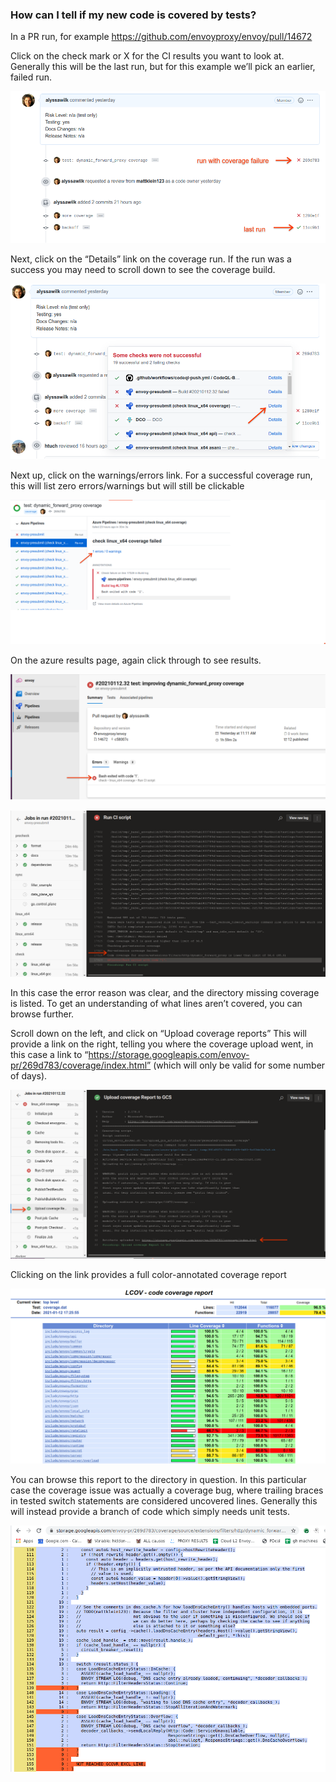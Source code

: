 ### How can I tell if my new code is covered by tests?

In a PR run, for example https://github.com/envoyproxy/envoy/pull/14672

Click on the check mark or X for the CI results you want to look at. Generally
this will be the last run, but for this example we’ll pick an earlier, failed
run.

![PR view](pr_view.png)

Next, click on the “Details” link on the coverage run. If the run was a success
you may need to scroll down to see the coverage build.

![click coverage](click.png)

Next up, click on the warnings/errors link. For a successful coverage run, this will list zero errors/warnings but will still be clickable

![click error](eclick.png)

On the azure results page, again click through to see results.

![azure error](aclick.png)

![coverage results](results.png)


In this case the error reason was clear, and the directory missing coverage is listed. To get an understanding of what lines aren’t covered, you can browse further.

Scroll down on the left, and click on “Upload coverage reports”
This will provide a link on the right, telling you where the coverage
upload went, in this case a link to
“https://storage.googleapis.com/envoy-pr/269d783/coverage/index.html” (which
will only be valid for some number of days).

![coverage upload](upload.png)

Clicking on the link provides a full color-annotated coverage report

![coverage report](report.png)

You can browse this report to the directory in question. In this particular
case the coverage issue was actually a coverage bug, where trailing braces in
tested switch statements are considered uncovered lines. Generally this will
instead provide a branch of code which simply needs unit tests.

![coverage file](file.png)
